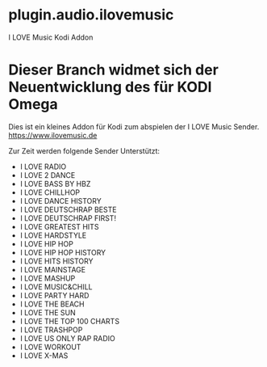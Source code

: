 # plugin.audio.ilovemusic

I LOVE Music Kodi Addon

# Dieser Branch widmet sich der Neuentwicklung des für KODI Omega 

Dies ist ein kleines Addon für Kodi zum abspielen der I LOVE Music Sender.
https://www.ilovemusic.de

Zur Zeit werden folgende Sender Unterstützt:

- I LOVE RADIO
- I LOVE 2 DANCE
- I LOVE BASS BY HBZ
- I LOVE CHILLHOP
- I LOVE DANCE HISTORY
- I LOVE DEUTSCHRAP BESTE
- I LOVE DEUTSCHRAP FIRST!
- I LOVE GREATEST HITS
- I LOVE HARDSTYLE
- I LOVE HIP HOP
- I LOVE HIP HOP HISTORY
- I LOVE HITS HISTORY
- I LOVE MAINSTAGE
- I LOVE MASHUP
- I LOVE MUSIC&CHILL
- I LOVE PARTY HARD
- I LOVE THE BEACH
- I LOVE THE SUN
- I LOVE THE TOP 100 CHARTS
- I LOVE TRASHPOP
- I LOVE US ONLY RAP RADIO
- I LOVE WORKOUT
- I LOVE X-MAS